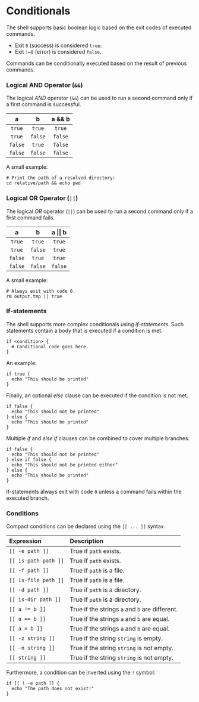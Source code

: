 # Conditionals

The shell supports basic boolean logic based on the exit codes of executed commands.

- Exit `0` (success) is considered `true`.
- Exit `!=0` (error) is considered `false`.

Commands can be conditionally executed based on the result of previous commands.

### Logical AND Operator (`&&`)

The logical _AND_ operator (`&&`) can be used to run a second command only if a first command is successful.

|    a    |    b    | a && b  |
| :-----: | :-----: | :-----: |
| `true`  | `true`  | `true`  |
| `true`  | `false` | `false` |
| `false` | `true`  | `false` |
| `false` | `false` | `false` |

A small example:

```pjsh
# Print the path of a resolved directory:
cd relative/path && echo pwd
```

### Logical OR Operator (`||`)

The logical _OR_ operator (`||`) can be used to run a second command only if a first command fails.

|    a    |    b    | a \|\| b |
| :-----: | :-----: | :------: |
| `true`  | `true`  |  `true`  |
| `true`  | `false` |  `true`  |
| `false` | `true`  |  `true`  |
| `false` | `false` | `false`  |

A small example:

```pjsh
# Always exit with code 0.
rm output.tmp || true
```

### If-statements

The shell supports more complex conditionals using _if-statements_. Such statements contain a body that is executed if a condition is met.

```pjsh
if <condition> {
  # Conditional code goes here.
}
```

An example:

```pjsh
if true {
  echo "This should be printed"
}
```

Finally, an optional _else_ clause can be executed if the condition is not met.

```pjsh
if false {
  echo "This should not be printed"
} else {
  echo "This should be printed"
}
```

Multiple _if_ and _else if_ clauses can be combined to cover multiple branches.

```pjsh
if false {
  echo "This should not be printed"
} else if false {
  echo "This should not be printed either"
} else {
  echo "This should be printed"
}
```

If-statements always exit with code `0` unless a command fails within the executed branch.

### Conditions

Compact conditions can be declared using the `[[ ... ]]` syntax.

| Expression           | Description                                    |
| :------------------- | :--------------------------------------------- |
| `[[ -e path ]]`      | True if `path` exists.                         |
| `[[ is-path path ]]` | True if `path` exists.                         |
| `[[ -f path ]]`      | True if `path` is a file.                      |
| `[[ is-file path ]]` | True if `path` is a file.                      |
| `[[ -d path ]]`      | True if `path` is a directory.                 |
| `[[ is-dir path ]]`  | True if `path` is a directory.                 |
| `[[ a != b ]]`       | True if the strings `a` and `b` are different. |
| `[[ a == b ]]`       | True if the strings `a` and `b` are equal.     |
| `[[ a = b ]]`        | True if the strings `a` and `b` are equal.     |
| `[[ -z string ]]`    | True if the string `string` is empty.          |
| `[[ -n string ]]`    | True if the string `string` is not empty.      |
| `[[ string ]]`       | True if the string `string` is not empty.      |

Furthermore, a condition can be inverted using the `!` symbol:

```pjsh
if [[ ! -e path ]] {
  echo "The path does not exist!"
}
```
